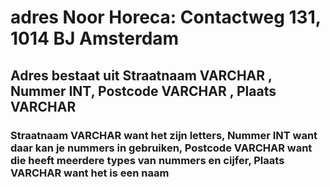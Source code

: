 # adres Noor Horeca: Contactweg 131, 1014 BJ Amsterdam


## Adres bestaat uit Straatnaam VARCHAR , Nummer INT, Postcode VARCHAR , Plaats VARCHAR

### Straatnaam VARCHAR want het zijn letters, Nummer INT want daar kan je nummers in gebruiken, Postcode VARCHAR want die heeft meerdere types van nummers en cijfer, Plaats VARCHAR want het is een naam